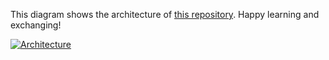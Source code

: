 This diagram shows the architecture of [this repository](https://github.com/Hongbo-Miao/hongbomiao.com). Happy learning and exchanging!

[![Architecture](https://user-images.githubusercontent.com/3375461/187071994-847dcd1f-9bf4-4160-b485-5b2763987bf9.svg)](https://github.com/Hongbo-Miao/hongbomiao.com)
